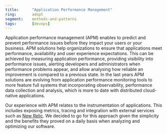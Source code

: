 ```yaml
---
title:      "Application Performance Management"
ring:       adopt
segment:    methods-and-patterns
tags:       [devops]
---
```


Application performance management (APM) enables to predict and prevent performance issues before they impact your users or your business.
APM solutions help organizations to ensure that applications meet performance, availability and user experience expectations.
This can be achieved by measuring application performance, providing visibility into performance issues, alerting developers and administrators when performance problems appear, and allow analysing how reliable an improvement is compared to a previous state.
In the last years APM solutions are evolving from application performance monitoring tools to more feature full systems that incorporating observability, performance data collection and analysis, which is more to date with distributed cloud-native applications.

Our experience with APM relates to the instrumentation of applications. This includes exposing metrics, tracing and integration with external services such as [New Relic](https://newrelic.com/). We decided to go for this approach given the simplicity and the benefits they proved on a daily basis when analyzing and optimizing our software.
